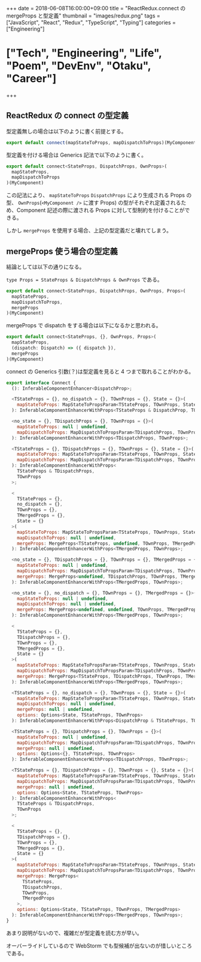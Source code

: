 +++
date = 2018-06-08T16:00:00+09:00
title = "ReactRedux.connect の mergeProps と型定義"
thumbnail = "images/redux.png"
tags = ["JavaScript", "React", "Redux", "TypeScript", "Typing"]
categories = ["Engineering"]
# ["Tech", "Engineering", "Life", "Poem", "DevEnv", "Otaku", "Career"]
+++

## ReactRedux の connect の型定義

型定義無しの場合は以下のように書く前提とする。

```js
export default connect(mapStateToProps, mapDispatchToProps)(MyComponent)
```

型定義を付ける場合は Generics 記法で以下のように書く。

```js
export default connect<StateProps, DispatchProps, OwnProps>(
  mapStateProps,
  mapDispatchToProps
)(MyComponent)
```

この記法により、 `mapStateToProps` `DispatchProps` により生成される Props の型、 `OwnProps`(`<MyComponent />` に渡す Props) の型がそれぞれ定義されるため、Component 記述の際に渡される Props に対して型制約を付けることができる。

しかし `mergeProps` を使用する場合、上記の型定義だと壊れてしまう。

## mergeProps 使う場合の型定義

結論としては以下の通りになる。

`type Props = StateProps & DispatchProps & OwnProps` である。

```js
export default connect<StateProps, DispatchProps, OwnProps, Props>(
  mapStateProps,
  mapDispatchToProps,
  mergeProps
)(MyComponent)
```

mergeProps で dispatch をする場合は以下になるかと思われる。

```js
export default connect<StateProps, {}, OwnProps, Props>(
  mapStateProps,
  (dispatch: Dispatch) => ({ dispatch }),
  mergeProps
)(MyComponent)
```

connect の Generics 引数(？)は型定義を見ると 4 つまで取れることがわかる。

```js
export interface Connect {
  (): InferableComponentEnhancer<DispatchProp>;

  <TStateProps = {}, no_dispatch = {}, TOwnProps = {}, State = {}>(
    mapStateToProps: MapStateToPropsParam<TStateProps, TOwnProps, State>
  ): InferableComponentEnhancerWithProps<TStateProps & DispatchProp, TOwnProps>;

  <no_state = {}, TDispatchProps = {}, TOwnProps = {}>(
    mapStateToProps: null | undefined,
    mapDispatchToProps: MapDispatchToPropsParam<TDispatchProps, TOwnProps>
  ): InferableComponentEnhancerWithProps<TDispatchProps, TOwnProps>;

  <TStateProps = {}, TDispatchProps = {}, TOwnProps = {}, State = {}>(
    mapStateToProps: MapStateToPropsParam<TStateProps, TOwnProps, State>,
    mapDispatchToProps: MapDispatchToPropsParam<TDispatchProps, TOwnProps>
  ): InferableComponentEnhancerWithProps<
    TStateProps & TDispatchProps,
    TOwnProps
  >;

  <
    TStateProps = {},
    no_dispatch = {},
    TOwnProps = {},
    TMergedProps = {},
    State = {}
  >(
    mapStateToProps: MapStateToPropsParam<TStateProps, TOwnProps, State>,
    mapDispatchToProps: null | undefined,
    mergeProps: MergeProps<TStateProps, undefined, TOwnProps, TMergedProps>
  ): InferableComponentEnhancerWithProps<TMergedProps, TOwnProps>;

  <no_state = {}, TDispatchProps = {}, TOwnProps = {}, TMergedProps = {}>(
    mapStateToProps: null | undefined,
    mapDispatchToProps: MapDispatchToPropsParam<TDispatchProps, TOwnProps>,
    mergeProps: MergeProps<undefined, TDispatchProps, TOwnProps, TMergedProps>
  ): InferableComponentEnhancerWithProps<TMergedProps, TOwnProps>;

  <no_state = {}, no_dispatch = {}, TOwnProps = {}, TMergedProps = {}>(
    mapStateToProps: null | undefined,
    mapDispatchToProps: null | undefined,
    mergeProps: MergeProps<undefined, undefined, TOwnProps, TMergedProps>
  ): InferableComponentEnhancerWithProps<TMergedProps, TOwnProps>;

  <
    TStateProps = {},
    TDispatchProps = {},
    TOwnProps = {},
    TMergedProps = {},
    State = {}
  >(
    mapStateToProps: MapStateToPropsParam<TStateProps, TOwnProps, State>,
    mapDispatchToProps: MapDispatchToPropsParam<TDispatchProps, TOwnProps>,
    mergeProps: MergeProps<TStateProps, TDispatchProps, TOwnProps, TMergedProps>
  ): InferableComponentEnhancerWithProps<TMergedProps, TOwnProps>;

  <TStateProps = {}, no_dispatch = {}, TOwnProps = {}, State = {}>(
    mapStateToProps: MapStateToPropsParam<TStateProps, TOwnProps, State>,
    mapDispatchToProps: null | undefined,
    mergeProps: null | undefined,
    options: Options<State, TStateProps, TOwnProps>
  ): InferableComponentEnhancerWithProps<DispatchProp & TStateProps, TOwnProps>;

  <TStateProps = {}, TDispatchProps = {}, TOwnProps = {}>(
    mapStateToProps: null | undefined,
    mapDispatchToProps: MapDispatchToPropsParam<TDispatchProps, TOwnProps>,
    mergeProps: null | undefined,
    options: Options<{}, TStateProps, TOwnProps>
  ): InferableComponentEnhancerWithProps<TDispatchProps, TOwnProps>;

  <TStateProps = {}, TDispatchProps = {}, TOwnProps = {}, State = {}>(
    mapStateToProps: MapStateToPropsParam<TStateProps, TOwnProps, State>,
    mapDispatchToProps: MapDispatchToPropsParam<TDispatchProps, TOwnProps>,
    mergeProps: null | undefined,
    options: Options<State, TStateProps, TOwnProps>
  ): InferableComponentEnhancerWithProps<
    TStateProps & TDispatchProps,
    TOwnProps
  >;

  <
    TStateProps = {},
    TDispatchProps = {},
    TOwnProps = {},
    TMergedProps = {},
    State = {}
  >(
    mapStateToProps: MapStateToPropsParam<TStateProps, TOwnProps, State>,
    mapDispatchToProps: MapDispatchToPropsParam<TDispatchProps, TOwnProps>,
    mergeProps: MergeProps<
      TStateProps,
      TDispatchProps,
      TOwnProps,
      TMergedProps
    >,
    options: Options<State, TStateProps, TOwnProps, TMergedProps>
  ): InferableComponentEnhancerWithProps<TMergedProps, TOwnProps>;
}
```

あまり説明がないので、複雑だが型定義を読む方が早い。

オーバーライドしているので WebStorm でも型候補が出ないのが惜しいところである。
